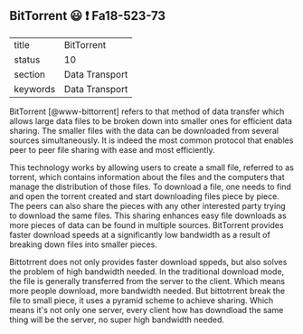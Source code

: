 ## BitTorrent :smiley:  :exclamation: Fa18-523-73


|          |                |
| -------- | -------------- |
| title    | BitTorrent     | 
| status   | 10             |
| section  | Data Transport |
| keywords | Data Transport |



BitTorrent [@www-bittorrent] refers to that method of data transfer which allows large
data files to be broken down into smaller ones for efficient data
sharing. The smaller files with the data can be
downloaded from several sources simultaneously. It is indeed the most
common protocol that enables peer to peer file sharing with ease and
most efficiently.

This technology works by allowing users to create a small file,
referred to as torrent, which contains information about the files
and the computers that manage the distribution of those files. To
download a file, one needs to find and open the torrent created and
start downloading files piece by piece. The peers can also share the
pieces with any other interested party trying to download the same
files. This sharing enhances easy file downloads as more pieces of
data can be found in multiple sources. BitTorrent provides faster
download speeds at a significantly low bandwidth as a result of
breaking down files into smaller pieces.

Bittotrrent does not only provides faster download sppeds, but also solves the problem of high bandwidth needed. In the traditional download mode, the file is generally transferred from the server to the client. Which means more people download, more bandwidth needed. But bittotrrent break the file to small piece, it uses a pyramid scheme to achieve sharing. Which means it's not only one server, every client how has downdload the same thing will be the server, no super high bandwidth needed. 


